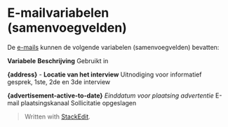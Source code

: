 # E-mailvariabelen (samenvoegvelden)

De  [e-mails](standard_response_email_types.htm)  kunnen de volgende variabelen (samenvoegvelden) bevatten:

**Variabele**
**Beschrijving**
Gebruikt in

**{address}** - **Locatie van het interview**
Uitnodiging voor informatief gesprek, 1ste, 2de en 3de interview

**{advertisement-active-to-date}**
*Einddatum voor plaatsing advertentie*
E-mail plaatsingskanaal
Sollicitatie opgeslagen



> Written with [StackEdit](https://stackedit.io/).
<!--stackedit_data:
eyJoaXN0b3J5IjpbLTE4OTAzMjUzODRdfQ==
-->